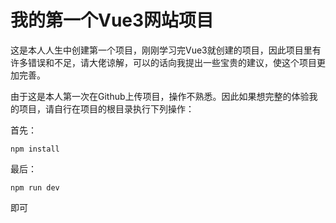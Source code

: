 # 我的第一个Vue3网站项目

这是本人人生中创建第一个项目，刚刚学习完Vue3就创建的项目，因此项目里有许多错误和不足，请大佬谅解，可以的话向我提出一些宝贵的建议，使这个项目更加完善。

由于这是本人第一次在Github上传项目，操作不熟悉。因此如果想完整的体验我的项目，请自行在项目的根目录执行下列操作：

首先：

```
npm install 
```

最后：

```
npm run dev
```

即可
